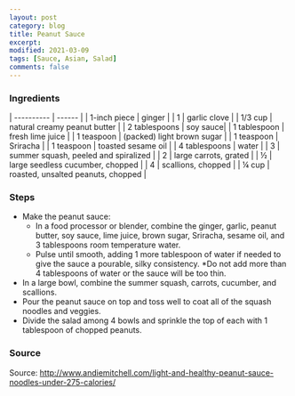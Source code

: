 ```yaml
---
layout: post
category: blog
title: Peanut Sauce
excerpt:
modified: 2021-03-09
tags: [Sauce, Asian, Salad]
comments: false
---
```


### Ingredients

| ---------- | ------ |
| 1-inch piece | ginger |
| 1 | garlic clove |
| 1/3 cup | natural creamy peanut butter |
| 2 tablespoons | soy sauce|
| 1 tablespoon | fresh lime juice |
| 1 teaspoon | (packed) light brown sugar |
| 1 teaspoon | Sriracha |
| 1 teaspoon | toasted sesame oil |
| 4 tablespoons | water |
| 3 | summer squash, peeled and spiralized |
| 2 | large carrots, grated |
| ½ | large seedless cucumber, chopped |
| 4 | scallions, chopped |
| ¼ cup | roasted, unsalted peanuts, chopped |

### Steps

- Make the peanut sauce:
    - In a food processor or blender, combine the ginger, garlic, peanut butter, soy sauce, lime juice, brown sugar, Sriracha, sesame oil, and 3 tablespoons room temperature water.
    - Pulse until smooth, adding 1 more tablespoon of water if needed to give the sauce a pourable, silky consistency. *Do not add more than 4 tablespoons of water or the sauce will be too thin.
- In a large bowl, combine the summer squash, carrots, cucumber, and scallions.
- Pour the peanut sauce on top and toss well to coat all of the squash noodles and veggies.
- Divide the salad among 4 bowls and sprinkle the top of each with 1 tablespoon of chopped peanuts.

### Source
Source: http://www.andiemitchell.com/light-and-healthy-peanut-sauce-noodles-under-275-calories/
